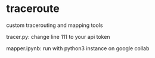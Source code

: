 # traceroute
custom tracerouting and mapping tools 

tracer.py:
change line 111 to your api token

mapper.ipynb:
run with python3 instance on google collab
